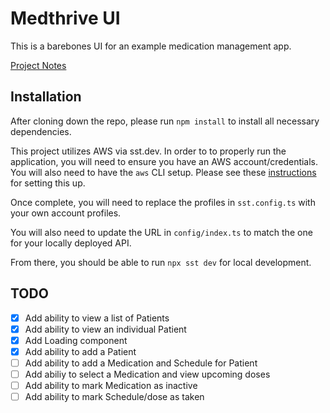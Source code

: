 # Medthrive UI

This is a barebones UI for an example medication management app.

[Project Notes](https://docs.google.com/document/d/1lZQ15cpvRAOPbPFhcNsnM_V71i-V8CkYG91ndv7g3u0/edit?tab=t.0Z)

## Installation

After cloning down the repo, please run `npm install` to install all necessary dependencies.

This project utilizes AWS via sst.dev.  In order to to properly run the application, you will need to ensure you have an AWS account/credentials.  You will also need to have the `aws` CLI setup.  Please see these [instructions](https://sst.dev/docs/aws-accounts/) for setting this up.

Once complete, you will need to replace the profiles in `sst.config.ts` with your own account profiles.

You will also need to update the URL in `config/index.ts` to match the one for your locally deployed API.

From there, you should be able to run `npx sst dev` for local development.

## TODO
- [x] Add ability to view a list of Patients
- [x] Add ability to view an individual Patient
- [x] Add Loading component
- [x] Add ability to add a Patient
- [ ] Add ability to add a Medication and Schedule for Patient
- [ ] Add abiliy to select a Medication and view upcoming doses
- [ ] Add ability to mark Medication as inactive
- [ ] Add ability to mark Schedule/dose as taken
